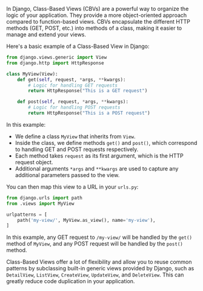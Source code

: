 In Django, Class-Based Views (CBVs) are a powerful way to organize the logic of your application. They provide a more object-oriented approach compared to function-based views. CBVs encapsulate the different HTTP methods (GET, POST, etc.) into methods of a class, making it easier to manage and extend your views.

Here's a basic example of a Class-Based View in Django:

```python
from django.views.generic import View
from django.http import HttpResponse

class MyView(View):
    def get(self, request, *args, **kwargs):
        # Logic for handling GET requests
        return HttpResponse("This is a GET request")

    def post(self, request, *args, **kwargs):
        # Logic for handling POST requests
        return HttpResponse("This is a POST request")
```

In this example:

- We define a class `MyView` that inherits from `View`.
- Inside the class, we define methods `get()` and `post()`, which correspond to handling GET and POST requests respectively.
- Each method takes `request` as its first argument, which is the HTTP request object.
- Additional arguments `*args` and `**kwargs` are used to capture any additional parameters passed to the view.

You can then map this view to a URL in your `urls.py`:

```python
from django.urls import path
from .views import MyView

urlpatterns = [
    path('my-view/', MyView.as_view(), name='my-view'),
]
```

In this example, any GET request to `/my-view/` will be handled by the `get()` method of `MyView`, and any POST request will be handled by the `post()` method.

Class-Based Views offer a lot of flexibility and allow you to reuse common patterns by subclassing built-in generic views provided by Django, such as `DetailView`, `ListView`, `CreateView`, `UpdateView`, and `DeleteView`. This can greatly reduce code duplication in your application.
